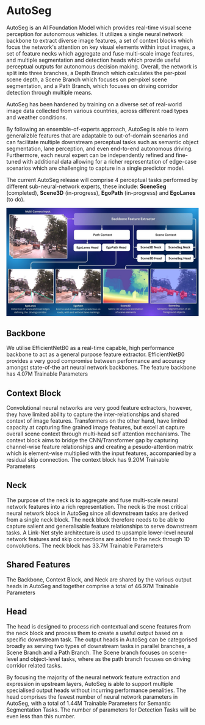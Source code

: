 
# AutoSeg

AutoSeg is an AI Foundation Model which provides real-time visual scene perception for autonomous vehicles. It utilizes a single neural network backbone to extract diverse image features, a set of context blocks which focus the network's attention on key visual elements within input images, a set of feature necks which aggregate and fuse multi-scale image features, and multiple segmentation and detection heads which provide useful perceptual outputs for autonomous decision making. Overall, the network is split into three branches, a Depth Branch which calculates the per-pixel scene depth, a Scene Branch which focuses on per-pixel scene segmentation, and a Path Branch, which focuses on driving corridor detection through multiple means.

AutoSeg has been hardened by training on a diverse set of real-world image data collected from various countries, across different road types and weather conditions.

By following an ensemble-of-experts approach, AutoSeg is able to learn generalizble features that are adaptable to out-of-domain scenarios and can facilitate multiple downstream perceptual tasks such as semantic object segmentation, lane perception, and even end-to-end autonomous driving. Furthermore, each neural expert can be independently refined and fine-tuned with additional data allowing for a richer representation of edge-case scenarios which are challenging to capture in a single predictor model.

The current AutoSeg release will comprise 4 perceptual tasks performed by different sub-neural-network experts, these include: **SceneSeg** (completed), **Scene3D** (in-progress), **EgoPath** (in-progress) and **EgoLanes** (to do).

![Autoseg Network Diagram](../Diagrams/AutoSeg.jpg)

## Backbone
We utilise EfficientNetB0 as a real-time capable, high performance backbone to act as a general purpose feature extractor. EfficientNetB0 provides a very good compromise between performance and accuracy amongst state-of-the art neural network backbones. The feature backbone has 4.07M Trainable Parameters

## Context Block
Convolutional neural networks are very good feature extractors, however, they have limited ability to capture the inter-relationships and shared context of image features. Transformers on the other hand, have limited capacity at capturing fine grained image features, but excell at capture overall scene context through multi-head self attention mechanisms. The context block aims to bridge the CNN/Transformer gap by capturing channel-wise feature relationships and creating a pesudo-attention matrix which is element-wise multiplied with the input features, accompanied by a residual skip connection. The context block has 9.20M Trainable Parameters

## Neck
The purpose of the neck is to aggregate and fuse multi-scale neural network features into a rich representation. The neck is the most critical neural network block in AutoSeg since all downstream tasks are derived from a single neck block. The neck block therefore needs to be able to capture salient and generalisable feature relationships to serve downstream tasks. A Link-Net style architecture is used to upsample lower-level neural network features and skip connections are added to the neck through 1D convolutions. The neck block has 33.7M Trainable Parameters

## Shared Features
The Backbone, Context Block, and Neck are shared by the various output heads in AutoSeg and together comprise a total of 46.97M Trainable Parameters

## Head
The head is designed to process rich contextual and scene features from the neck block and process them to create a useful output based on a specific downstream task. The output heads in AutoSeg can be categorised broadly as serving two types of downstream tasks in parallel branches, a Scene Branch and a Path Branch. The Scene branch focuses on scene-level and object-level tasks, where as the path branch focuses on driving corridor related tasks. 

By focusing the majority of the neural network feature extraction and expression in upstream layers, AutoSeg is able to support multiple specialised output heads without incurring performance penalities. The head comprises the fewest number of neural network parameters in AutoSeg, with a total of 1.44M Trainable Parameters for Semantic Segmentation Tasks. The number of parameters for Detection Tasks will be even less than this number.
